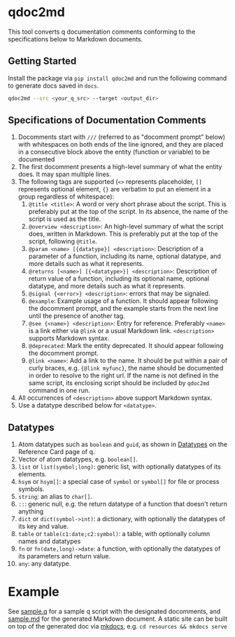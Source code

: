 # qdoc2md

This tool converts q documentation comments conforming to the specifications below to Markdown documents.

## Getting Started

Install the package via `pip install qdoc2md` and run the following command to generate docs saved in `docs`.

```bash
qdoc2md --src <your_q_src> --target <output_dir>
```

## Specifications of Documentation Comments

1. Docomments start with `///` (referred to as "docomment prompt" below) with whitespaces on both ends of the line ignored, and they are placed in a consecutive block above the entity (function or variable) to be documented
1. The first docomment presents a high-level summary of what the entity does. It may span multiple lines. 
1. The following tags are supported (`<>` represents placeholder, `[]` represents optional element, `{}` are verbatim to put an element in a group regardless of whitespace):
   1. `@title <title>`: A word or very short phrase about the script. This is preferably put at the top of the script. In its absence, the name of the script is used as the title.
   1. `@overview <description>`: An high-level summary of what the script does, written in Markdown. This is preferably put at the top of the script, following `@title`.
   1. `@param <name> [{datatype}] <description>`: Description of a parameter of a function, including its name, optional datatype, and more details such as what it represents.
   1. `@returns [<name>] [{<datatype>}] <description>`: Description of return value of a function, including its optional name, optional datatype, and more details such as what it represents.
   1. `@signal {<error>} <description>`: errors that may be signaled.
   1. `@example`: Example usage of a function. It should appear following the docomment prompt, and the example starts from the next line until the presence of another tag.
   1. `@see {<name>} <description>`: Entry for reference. Preferably `<name>` is a link either via `@link` or a usual Markdown link. `<description>` supports Markdown syntax.   
   1. `@deprecated`: Mark the entity deprecated. It should appear following the docomment prompt.
   1. `@link <name>`: Add a link to the name. It should be put within a pair of curly braces, e.g. `{@link myfunc}`, the name should be documented in order to resolve to the right url. If the name is not defined in the same script, its enclosing script should be included by `qdoc2md` command in one run.
1. All occurrences of `<description>` above support Markdown syntax.
1. Use a datatype described below for `<datatype>`.

## Datatypes

1. Atom datatypes such as `boolean` and `guid`, as shown in [Datatypes](https://code.kx.com/q/ref/#datatypes) on the Reference Card page of q.
1. Vector of atom datatypes, e.g. `boolean[]`.
1. `list` or `list(symbol;long)`: generic list, with optionally datatypes of its elements.
1. `hsym` or `hsym[]`: a special case of `symbol` or `symbol[]` for file or process symbols.
1. `string`: an alias to `char[]`.
1. `::`: generic null, e.g. the return datatype of a function that doesn't return anything
1. `dict` or `dict(symbol->int)`: a dictionary, with optionally the datatypes of its key and value.
1. `table` or `table(c1:date;c2:symbol)`: a table, with optionally column names and datatypes
1. `fn` or `fn(date,long)->date`: a function, with optionally the datatypes of its parameters and return value.
1. `any`: any datatype.

# Example

See [sample.q](resources/sample.q) for a sample q script with the designated docomments, and [sample.md](resources/docs/sample.md) for the generated Markdown document. A static site can be built on top of the generated doc via [mkdocs](https://www.mkdocs.org/), e.g.  `cd resources && mkdocs serve`